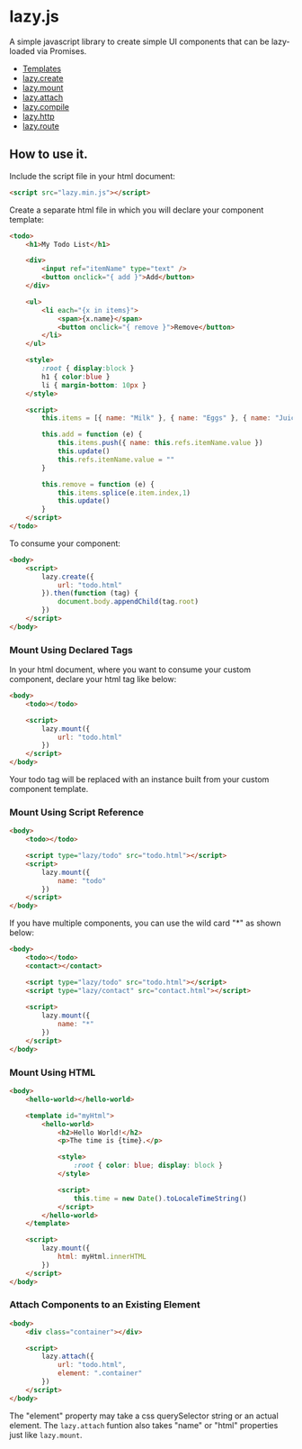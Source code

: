 # lazy.js

A simple javascript library to create simple UI components that can be lazy-loaded via Promises.

* [Templates](https://github.com/progelio/lazy.js/blob/master/docs/templates.md)
* [lazy.create](https://github.com/progelio/lazy.js/blob/master/docs/create.md)
* [lazy.mount](https://github.com/progelio/lazy.js/blob/master/docs/mount.md)
* [lazy.attach](https://github.com/progelio/lazy.js/blob/master/docs/attach.md)
* [lazy.compile](https://github.com/progelio/lazy.js/blob/master/docs/compile.md)
* [lazy.http](https://github.com/progelio/lazy.js/blob/master/docs/http.md)
* [lazy.route]()


## How to use it.

Include the script file in your html document:

```html
<script src="lazy.min.js"></script>
```

Create a separate html file in which you will declare your component template:

```html
<todo>
    <h1>My Todo List</h1>

    <div>
        <input ref="itemName" type="text" />
        <button onclick="{ add }">Add</button>
    </div>

    <ul>
        <li each="{x in items}">
            <span>{x.name}</span>
            <button onclick="{ remove }">Remove</button>
        </li>
    </ul>

    <style>
        :root { display:block }
        h1 { color:blue }
        li { margin-bottom: 10px }
    </style>

    <script>
        this.items = [{ name: "Milk" }, { name: "Eggs" }, { name: "Juice" }]

        this.add = function (e) {
            this.items.push({ name: this.refs.itemName.value })
            this.update()
            this.refs.itemName.value = ""
        }

        this.remove = function (e) {
            this.items.splice(e.item.index,1)
            this.update()
        }
    </script>
</todo>
```

To consume your component:

```html
<body>
    <script>
        lazy.create({
            url: "todo.html"
        }).then(function (tag) {
            document.body.appendChild(tag.root)
        })
    </script>
</body>
```

### Mount Using Declared Tags

In your html document, where you want to consume your custom component, declare your html tag like below:

```html
<body>
    <todo></todo>

    <script>
        lazy.mount({
            url: "todo.html"
        })
    </script>
</body>
```

Your todo tag will be replaced with an instance built from your custom component template.

### Mount Using Script Reference

```html
<body>
    <todo></todo>

    <script type="lazy/todo" src="todo.html"></script>
    <script>
        lazy.mount({
            name: "todo"
        })
    </script>
</body>
```

If you have multiple components, you can use the wild card "*" as shown below:

```html
<body>
    <todo></todo>
    <contact></contact>

    <script type="lazy/todo" src="todo.html"></script>
    <script type="lazy/contact" src="contact.html"></script>
    
    <script>
        lazy.mount({
            name: "*"
        })
    </script>
</body>
```

### Mount Using HTML

```html
<body>
    <hello-world></hello-world>

    <template id="myHtml">
        <hello-world>
            <h2>Hello World!</h2>
            <p>The time is {time}.</p>

            <style>
                :root { color: blue; display: block }
            </style>

            <script>
                this.time = new Date().toLocaleTimeString()
            </script>
        </hello-world>
    </template>

    <script>
        lazy.mount({
            html: myHtml.innerHTML
        })
    </script>
</body>
```

### Attach Components to an Existing Element

```html
<body>
    <div class="container"></div>

    <script>
        lazy.attach({
            url: "todo.html",
            element: ".container"
        })
    </script>
</body>
```

The "element" property may take a css querySelector string or an actual element. 
The `lazy.attach` funtion also takes "name" or "html" properties just like `lazy.mount`. 
